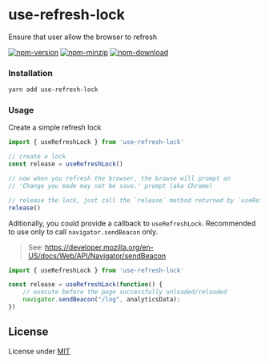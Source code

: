 # use-refresh-lock

Ensure that user allow the browser to refresh

[![npm-version](https://img.shields.io/npm/v/use-refresh-lock)][npm-url]
[![npm-minzip](https://img.shields.io/bundlephobia/minzip/use-refresh-lock)][npm-url]
[![npm-download](https://img.shields.io/npm/dm/use-refresh-lock)][npm-url]

### Installation

```sh
yarn add use-refresh-lock
```

### Usage

Create a simple refresh lock

```js
import { useRefreshLock } from 'use-refresh-lock'

// create a lock
const release = useRefreshLock()

// now when you refresh the browser, the browse will prompt an
// 'Change you made may not be save.' prompt (aka Chrome)

// release the lock, just call the `release` method returned by `useRefreshLock`
release()
```

Aditionally, you could provide a callback to `useRefreshLock`. Recommended to use only to call `navigator.sendBeacon` only.

> See: https://developer.mozilla.org/en-US/docs/Web/API/Navigator/sendBeacon

```js
import { useRefreshLock } from 'use-refresh-lock'

const release = useRefreshLock(function() {
    // execute before the page successfully unloaded/reloaded
    navigator.sendBeacon("/log", analyticsData);
})
```

## License
License under [MIT](LICENSE)

<!-- Variables -->
[npm-url]: https://www.npmjs.com/package/use-refresh-lock
